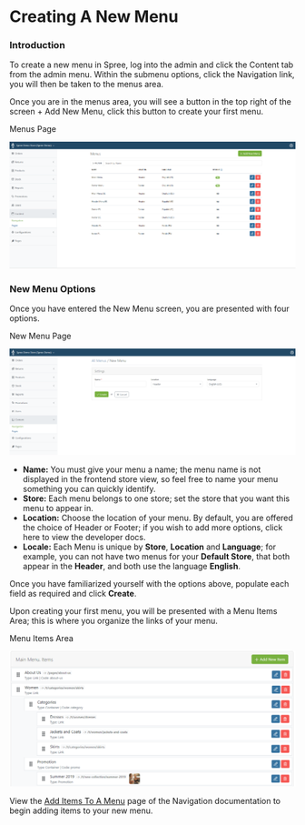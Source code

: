 # Creating A New Menu

### Introduction <a id="introduction"></a>

To create a new menu in Spree, log into the admin and click the Content tab from the admin menu. Within the submenu options, click the Navigation link, you will then be taken to the menus area.

Once you are in the menus area, you will see a button in the top right of the screen + Add New Menu, click this button to create your first menu.

Menus Page

![](../.gitbook/assets/image.png)

### New Menu Options <a id="new-menu-options"></a>

Once you have entered the New Menu screen, you are presented with four options.

New Menu Page

![](../.gitbook/assets/image%20%282%29.png)

* **Name:** You must give your menu a name; the menu name is not displayed in the frontend store view, so feel free to name your menu something you can quickly identify.
* **Store:** Each menu belongs to one store; set the store that you want this menu to appear in.
* **Location:** Choose the location of your menu. By default, you are offered the choice of Header or Footer; if you wish to add more options, click here to view the developer docs.
* **Locale:** Each Menu is unique by **Store**, **Location** and **Language**; for example, you can not have two menus for your **Default Store**, that both appear in the **Header**, and both use the language **English**.

Once you have familiarized yourself with the options above, populate each field as required and click **Create**.

Upon creating your first menu, you will be presented with a Menu Items Area; this is where you organize the links of your menu.

Menu Items Area

![](../.gitbook/assets/image%20%283%29.png)

View the [Add Items To A Menu](https://app.gitbook.com/@spark-solutions/s/spree-user-documentation/add_items_to_a_menu) page of the Navigation documentation to begin adding items to your new menu.

